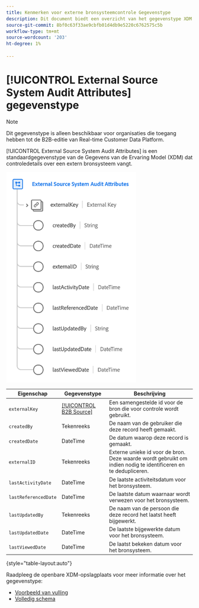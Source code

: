 ```yaml
---
title: Kenmerken voor externe bronsysteemcontrole Gegevenstype
description: Dit document biedt een overzicht van het gegevenstype XDM (External Source System Audit Attributes Experience Data Model).
source-git-commit: 8bf0c63f33ae9cbfb01d4db9e5220c6762575c5b
workflow-type: tm+mt
source-wordcount: '203'
ht-degree: 1%

---
```


# [!UICONTROL External Source System Audit Attributes] gegevenstype

>[!NOTE]
>
>Dit gegevenstype is alleen beschikbaar voor organisaties die toegang hebben tot de B2B-editie van Real-time Customer Data Platform.

[!UICONTROL External Source System Audit Attributes] is een standaardgegevenstype van de Gegevens van de Ervaring Model (XDM) dat controledetails over een extern bronsysteem vangt.

![](../images/data-types/external-source-system-audit-attributes.png)

| Eigenschap | Gegevenstype | Beschrijving |
| --- | --- | --- |
| `externalKey` | [[!UICONTROL B2B Source]](./b2b-source.md) | Een samengestelde id voor de bron die voor controle wordt gebruikt. |
| `createdBy` | Tekenreeks | De naam van de gebruiker die deze record heeft gemaakt. |
| `createdDate` | DateTime | De datum waarop deze record is gemaakt. |
| `externalID` | Tekenreeks | Externe unieke id voor de bron. Deze waarde wordt gebruikt om indien nodig te identificeren en te dedupliceren. |
| `lastActivityDate` | DateTime | De laatste activiteitsdatum voor het bronsysteem. |
| `lastReferencedDate` | DateTime | De laatste datum waarnaar wordt verwezen voor het bronsysteem. |
| `lastUpdatedBy` | Tekenreeks | De naam van de persoon die deze record het laatst heeft bijgewerkt. |
| `lastUpdatedDate` | DateTime | De laatste bijgewerkte datum voor het bronsysteem. |
| `lastViewedDate` | DateTime | De laatst bekeken datum voor het bronsysteem. |

{style=&quot;table-layout:auto&quot;}

Raadpleeg de openbare XDM-opslagplaats voor meer informatie over het gegevenstype:

* [Voorbeeld van vulling](https://github.com/adobe/xdm/blob/master/components/datatypes/auditing/external-source-system-audit.example.1.json)
* [Volledig schema](https://github.com/adobe/xdm/blob/master/components/datatypes/auditing/external-source-system-audit.schema.json)
